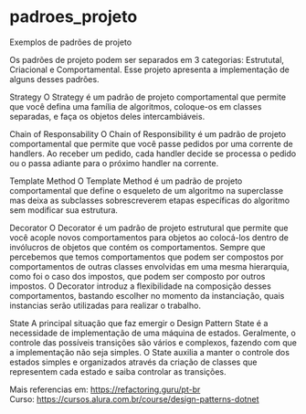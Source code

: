 # padroes_projeto
Exemplos de padrões de projeto

Os padrões de projeto podem ser separados em 3 categorias: Estrututal, Criacional e Comportamental.
Esse projeto apresenta a implementação de alguns desses padrões.

Strategy
O Strategy é um padrão de projeto comportamental que permite que 
você defina uma família de algoritmos, coloque-os em classes separadas, 
e faça os objetos deles intercambiáveis.

Chain of Responsability
O Chain of Responsibility é um padrão de projeto comportamental que 
permite que você passe pedidos por uma corrente de handlers. 
Ao receber um pedido, cada handler decide se processa o pedido ou o 
passa adiante para o próximo handler na corrente.

Template Method
O Template Method é um padrão de projeto comportamental que define o esqueleto de um 
algoritmo na superclasse mas deixa as subclasses sobrescreverem etapas específicas do 
algoritmo sem modificar sua estrutura.

Decorator
O Decorator é um padrão de projeto estrutural que permite que você acople novos 
comportamentos para objetos ao colocá-los dentro de invólucros de objetos que 
contém os comportamentos.
Sempre que percebemos que temos comportamentos que podem ser compostos por 
comportamentos de outras classes envolvidas em uma mesma hierarquia, como 
foi o caso dos impostos, que podem ser composto por outros impostos. 
O Decorator introduz a flexibilidade na composição desses comportamentos, 
bastando escolher no momento da instanciação, quais instancias serão utilizadas 
para realizar o trabalho.

State
A principal situação que faz emergir o Design Pattern State é a necessidade 
de implementação de uma máquina de estados. Geralmente, o controle das possíveis 
transições são vários e complexos, fazendo com que a implementação não seja simples.
 O State auxilia a manter o controle dos estados simples e organizados através da 
criação de classes que representem cada estado e saiba controlar as transições.



Mais referencias em: https://refactoring.guru/pt-br <br>
Curso: https://cursos.alura.com.br/course/design-patterns-dotnet
